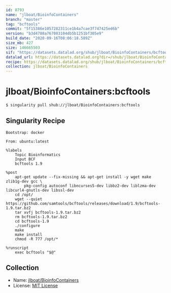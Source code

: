 ```yaml
---
id: 8793
name: "jlboat/BioinfoContainers"
branch: "master"
tag: "bcftools"
commit: "5f15386e1057282311ce1b4a7cae3f747425ed6b"
version: "b3d4788a767083104db5b1251bf305e9"
build_date: "2020-09-16T08:06:18.589Z"
size_mb: 427
size: 146665503
sif: "https://datasets.datalad.org/shub/jlboat/BioinfoContainers/bcftools/2020-09-16-5f15386e-b3d4788a/b3d4788a767083104db5b1251bf305e9.simg"
datalad_url: https://datasets.datalad.org?dir=/shub/jlboat/BioinfoContainers/bcftools/2020-09-16-5f15386e-b3d4788a/
recipe: https://datasets.datalad.org/shub/jlboat/BioinfoContainers/bcftools/2020-09-16-5f15386e-b3d4788a/Singularity
collection: jlboat/BioinfoContainers
---
```


# jlboat/BioinfoContainers:bcftools

```bash
$ singularity pull shub://jlboat/BioinfoContainers:bcftools
```

## Singularity Recipe

```singularity
Bootstrap: docker

From: ubuntu:latest

%labels
    Topic Bioinformatics
    Input BCF
    bcftools 1.9

%post
    apt-get update --fix-missing && apt-get install -y wget make zlib1g-dev gcc \
        pkg-config autoconf libncurses5-dev libbz2-dev liblzma-dev libcurl4-gnutls-dev libssl-dev
    cd /opt/
    wget --quiet https://github.com/samtools/bcftools/releases/download/1.9/bcftools-1.9.tar.bz2
    tar xvfj bcftools-1.9.tar.bz2
    rm bcftools-1.9.tar.bz2
    cd bcftools-1.9
    ./configure
    make
    make install
    chmod -R 777 /opt/*

%runscript
    exec bcftools "$@"
```

## Collection

 - Name: [jlboat/BioinfoContainers](https://github.com/jlboat/BioinfoContainers)
 - License: [MIT License](https://api.github.com/licenses/mit)

